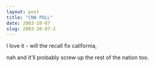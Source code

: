 ```yaml
---
layout: post
title: "CNN POLL"
date: 2003-10-07
slug: 2003-10-07-2
---
```


I love it - will the recall fix california, 

nah and it&apos;ll probably screw up the rest of the nation too.



